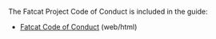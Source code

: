 
The Fatcat Project Code of Conduct is included in the guide:

- [Fatcat Code of Conduct](https://guide.fatcat.wiki/code_of_conduct.html) (web/html)

